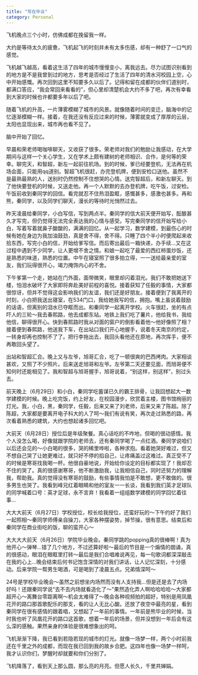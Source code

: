 ```yaml
---
title: "写在毕业"
category: Personal
---
```


飞机晚点三个小时，仿佛成都在挽留我一样。

大约是等待太久的疲惫，飞机起飞的时刻并未有太多伤感，却有一种舒了一口气的感觉。

飞机越飞越高，看着这生活了四年的城市慢慢变小，离我远去。尽力试图识别看到的地方是不是我曾到过的地方，思考是否经过了生活了四年的清水河校园上空，心中开始感慨。再次回到这里不知要多久以后了。记得和留在成都的伙伴们道别时，都满口答应，“我会常回来看看的”，但心里却清楚机会大约不多了吧，再次有幸看到大家的时候也许都要多年以后了吧。

随着飞机的升高，一片薄雾模糊了城市的风景。就像随着时间的变迁，脑海中的记忆逐渐模糊一样。接着，在我还没有反应过来的时候，薄雾就变成了厚厚的云层，太阳也显现出来，城市再也看不见了。

脑中开始了回忆。

早晨和荣老师喝咖啡聊天，又收获了很多。荣老师对我们的勉励让我感动，在大学期间与这样一个关心学生，又在学术上颇有建树的老师相识、合作，是何等的荣幸。聊完天，和智超，新左一起前往机场。到的时候，爹已经要登机，无法再在机场会面，只能用qq道别。智超飞机很赶，办完登机牌，便到安检口送他。虽然不是最熟最熟的人，送别时仍然控制不住想哭的心情。送完智超后，和新左聊天。到了他快要登机的时候，又送走他。再一个人默默的去办登机牌，吃午饭，过安检。午饭前收到秦同学的回信。看完就忍不住热泪盈眶，感慨甚多，感激也甚多。再和熊，秦同学，以及同学们聊天，漫长的等待时光悄然过去。

昨天凌晨给秦同学，小白写信，写到两点半。秦同学的信大前天便开始写，酝酿甚久才写完，但仍觉得无法完全表达我的心情与感受。写完秦同学的信开始写给小白，写着写着就鼻子酸酸的，满满的回忆。从一起学习，数学建模，到最伤心的时候有她在身边为我加油鼓劲，真是舍不得，舍不得。只睡了四个半小时便爬起来收拾东西，写完小白的信，开始给爹写信。而后寄出最后一箱快递，办手续…又在这过程中遇到不少同学，让人更增不舍之情。和娘一起吃了最爱的西红柿蛋炒饭，还是熟悉的味道，熟悉的位置。中午在寝室照了很多拍立得，一一送给最亲爱的室友，我们玩得很开心，竭力掩饰内心的不舍。

下午爹第一个走，她站在门外面，面带微笑，眼里却闪着泪光。我们不敢把她送下楼，怕泪水破坏了大家即将奔赴美好前程的喜悦。接着获知了任毅的事情，大家都很惊讶，但并不觉得这会影响我们的友谊，我们还是好朋友。接着便到了我离开的时刻，小白把我送出寝室，在534门口，我给她我写的信，拥抱。嘴上虽说着鼓励的话语，但离别的泪水已夺眶而出。和秦同学一起离开学校。火车很赶，坐的有点吓人的三轮～我去春熙路，他去成都东站。地铁上我们吃了薯片，他给我书，我给他信，聊得很开心。快到春熙路时我从对面的窗户的倒影看着他～他好像照了相？接着便到春熙路，他送我下车，在出站口我们开心地握手，说着冬天南京的约定，一转身却再也控制不了了。把行李拖出去，我回头看他还在原地，再次挥手，便不再敢回头望了。

出站和智超汇合。晚上又与左爷，旭哥汇合，吃了一顿很爽的巴西烤肉。大家相谈甚欢，又照了不少照片。后来送走旭哥和左爷。左爷第二天还要见面，而旭哥便不知何时还能相见了。我和智超与旭哥握手，旭哥说着，“别这样，别这样”，别过头去。

前天晚上（6月29日）和小白，秦同学吃蓄谋已久的霸王排骨，让我回想起大一数学建模的时候。晚上吃完饭，约上好友，在校园漫步，欣赏着主楼，图书馆绚丽的灯光。我，小白，黑，秦同学，任毅，后来又来了刘老师，后来又来了陈超。除了陈超，大家都是要离开电子科大的人了呵～我们有说有笑，再次走过熟悉的路，再次看着熟悉的建筑，大约也想起诸多回忆吧。

大前天（6月28日）授位后是年级聚餐。真心话吃的不咋地，但喝的很动感情。我个人没怎么喝，好像就跟学院的老师去，还有秦同学喝了一点红酒。秦同学说咱们以后还会见的～小白喝的很多，哭的稀里哗啦，各种求抱。看着她哭好难过，但又不想自己哭了让她更难过，就只好不停的掐自己，让疼痛盖过这难过。真正受不了的时候是寒哥找我喝一杯。他很自豪地说，开始给你设定的目标都实现了！我却忍不住的哭了。真的很感谢寒哥，他不断激励我，让我相信自己，同时还努力的理解我，帮助我。真的觉得没有寒哥的鼓励，有些事情我怕是不敢想，更不敢做的。很多男生也哭了。我看到峰兄红着眼睛和他的室友一一长谈，我看到我们英才足球队的同学喊着口号：英才足球，永不言弃！我看着一组组数学建模的同学回忆着往事… 

大大大前天（6月27日）学校授位，校长给我授位，还蛮好玩的～下午约好了我们一起照相～秦同学师傅亲自操刀，大家各种摆姿势，掉节操，很有意思。结束后和秦同学在商业街吃的饭，聊的蛮开心～

大大大大前天（6月26日）学院毕业晚会。秦同学跳的popping真的很棒啊！真为他开心～弹琴…错了几个地方，不过还算好啦～最后的节目是一个煽情的朗诵，真的很感动，眼泪在眼眶里打转～最后是我们合唱难说再见，每一句歌词都深深敲击在我的心上…晚会结束后何书记饱含深情的对我们讲话，让人记忆深刻，十分感动。后来学院一帮男生喝酒，可是喝到了凌晨五点。兄弟情深呵～

24号是学校毕业晚会～虽然之前想坐内场然而没有人支持我…但是还是去了内场好吗！还跟秦同学说“去不去内场就看造化了～"果然造化弄人啊哈哈哈哈～大家都超开心～离舞台零距离啊～机会太难得了～晚会各种视频拍的超好，特别是用凤凰花开的路口那首歌配乐的那支，看的让人无比心酸。还放了夜空中最亮的星，看到秦同学在很有感情的跟着唱，又想起了一年前的事情。一年前是熊毕业的时候，当时我也听了凤凰花开的路口这首歌，想着一年后的场景，但并没想到一年后会有这么深的感触。果然亲身的体验是很难想象出的呵。

飞机渐渐下降，我已看到若隐若现的城市的灯光。就像一场梦一样，两个小时前我还在千里之外的成都，而现在我已回到我的故乡合肥。这四年也像一场梦一样呵，我才认识你们，梦醒时却就要和你们分别了。


飞机降落了，看到天上那么圆，那么亮的月亮。但愿人长久，千里共婵娟。